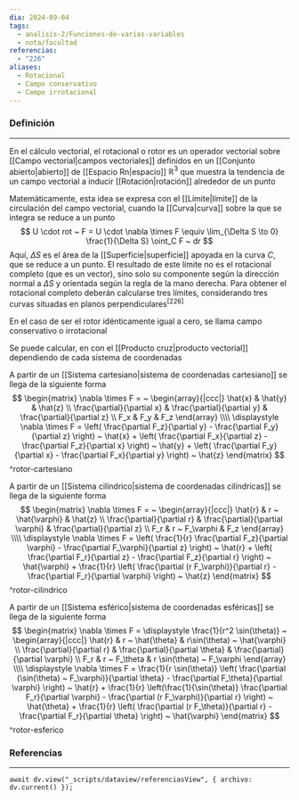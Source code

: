 ```yaml
---
dia: 2024-09-04
tags:
  - analisis-2/Funciones-de-varias-variables
  - nota/facultad
referencias:
  - "226"
aliases:
  - Rotacional
  - Campo conservativo
  - Campo irrotacional
---
```

### Definición
---
En el cálculo vectorial, el rotacional o rotor es un operador vectorial sobre [[Campo vectorial|campos vectoriales]] definidos en un [[Conjunto abierto|abierto]] de [[Espacio Rn|espacio]] $\mathbb{R}^3$ que muestra la tendencia de un campo vectorial a inducir [[Rotación|rotación]] alrededor de un punto

Matemáticamente, esta idea se expresa con el [[Límite|límite]] de la circulación del campo vectorial, cuando la [[Curva|curva]] sobre la que se integra se reduce a un punto $$ U \cdot rot ~ F = U \cdot \nabla \times F \equiv \lim_{\Delta S \to 0} \frac{1}{\Delta S} \oint_C F ~ dr $$
Aquí, $\Delta S$ es el área de la [[Superficie|superficie]] apoyada en la curva $C$, que se reduce a un punto. El resultado de este límite no es el rotacional completo (que es un vector), sino solo su componente según la dirección normal a $\Delta S$ y orientada según la regla de la mano derecha. Para obtener el rotacional completo deberán calcularse tres límites, considerando tres curvas situadas en planos perpendiculares<sup><a href="#ref-226" style="color: inherit; text-decoration: none;">[226]</a></sup> 

En el caso de ser el rotor idénticamente igual a cero, se llama campo conservativo o irrotacional

Se puede calcular, en con el [[Producto cruz|producto vectorial]] dependiendo de cada sistema de coordenadas

A partir de un [[Sistema cartesiano|sistema de coordenadas cartesiano]] se llega de la siguiente forma
$$ \begin{matrix} 
    \nabla \times F = ~ \begin{array}{|ccc|} 
        \hat{x} & \hat{y} & \hat{z} \\
        \frac{\partial}{\partial x} & \frac{\partial}{\partial y} & \frac{\partial}{\partial z} \\
        F_x & F_y & F_z
    \end{array} \\\\
    \displaystyle \nabla \times F = \left( \frac{\partial F_z}{\partial y} - \frac{\partial F_y}{\partial z} \right) ~ \hat{x} + \left( \frac{\partial F_x}{\partial z}  - \frac{\partial F_z}{\partial x} \right) ~ \hat{y} + \left( \frac{\partial F_y}{\partial x} - \frac{\partial F_x}{\partial y} \right) ~ \hat{z}
\end{matrix} $$ 
^rotor-cartesiano

A partir de un [[Sistema cilíndrico|sistema de coordenadas cilíndricas]] se llega de la siguiente forma 
$$ \begin{matrix} 
    \nabla \times F = ~ \begin{array}{|ccc|} 
        \hat{r} & r ~ \hat{\varphi} & \hat{z} \\
        \frac{\partial}{\partial r} & \frac{\partial}{\partial \varphi} & \frac{\partial}{\partial z} \\
        F_r & r ~ F_\varphi & F_z
    \end{array} \\\\
    \displaystyle \nabla \times F = \left( \frac{1}{r} \frac{\partial F_z}{\partial \varphi} - \frac{\partial F_\varphi}{\partial z} \right) ~ \hat{r} + \left( \frac{\partial F_r}{\partial z}  - \frac{\partial F_z}{\partial r} \right) ~ \hat{\varphi} + \frac{1}{r} \left( \frac{\partial (r F_\varphi)}{\partial r} - \frac{\partial F_r}{\partial \varphi} \right) ~ \hat{z}
\end{matrix} $$ 
^rotor-cilindrico

A partir de un [[Sistema esférico|sistema de coordenadas esféricas]] se llega de la siguiente forma
$$ \begin{matrix} 
    \nabla \times F = \displaystyle \frac{1}{r^2 \sin(\theta)} ~  \begin{array}{|ccc|} 
        \hat{r} & r ~ \hat{\theta} & r\sin(\theta) ~ \hat{\varphi} \\
        \frac{\partial}{\partial r} & \frac{\partial}{\partial \theta} & \frac{\partial}{\partial \varphi} \\
        F_r & r ~ F_\theta & r \sin(\theta) ~ F_\varphi
    \end{array} \\\\
    \displaystyle \nabla \times F = \frac{1}{r \sin(\theta)} \left( \frac{\partial (\sin(\theta) ~ F_\varphi)}{\partial \theta} - \frac{\partial F_\theta}{\partial \varphi} \right) ~ \hat{r} + \frac{1}{r} \left(\frac{1}{\sin(\theta)} \frac{\partial F_r}{\partial \varphi}  - \frac{\partial (r F_\varphi)}{\partial r} \right) ~ \hat{\theta} + \frac{1}{r} \left( \frac{\partial (r F_\theta)}{\partial r} - \frac{\partial F_r}{\partial \theta} \right) ~ \hat{\varphi}
\end{matrix} $$ 
^rotor-esferico

### Referencias
---
```dataviewjs
await dv.view("_scripts/dataview/referenciasView", { archivo: dv.current() });
```
